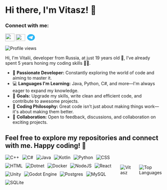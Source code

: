 # Hi there, I'm Vitasz! 👋

### Connect with me:
<span align="left">
<a href="https://vk.com/vitaliibogomia" target="blank"><img align="center" src="https://raw.githubusercontent.com/rahuldkjain/github-profile-readme-generator/master/src/images/icons/Social/vk.svg" alt="" height="25" width="30" /></a>
<a href="https://discordapp.com/users/vitasz" target="blank"><img align="center" src="https://raw.githubusercontent.com/rahuldkjain/github-profile-readme-generator/master/src/images/icons/Social/discord.svg" alt="" height="22" width="30" /></a>
<a href="https://t.me/l_vitas_l" target="blank"><img align="center" src="https://raw.githubusercontent.com/AliSawari/github-profile-readme-generator/master/src/images/icons/Social/telegram.svg" alt="" height="25" width="30" /></a>
<br/>

![Profile views](https://komarev.com/ghpvc/?username=Vitasz&style=flat-square)

Hi, I'm Vitalii, developer from Russia, at just 19 years old 👶, I’ve already spent 5 years honing my coding skills 🧑‍💻.
- 🚀 **Passionate Developer:** Constantly exploring the world of code and aiming to master it.
- 💻 **Languages I'm Learning:** Java, Python, C#, and more—I'm always eager to expand my knowledge.
- 🎯 **Goals:** Upgrade my skills, write clean and efficient code, and contribute to awesome projects.
- 🔧 **Coding Philosophy:** Great code isn’t just about making things work—it's about making them better.
- 🤝 **Collaboration:** Open to feedback, discussions, and collaboration on exciting projects.

## Feel free to explore my repositories and connect with me. Happy coding! 🎉
<div style="display: flex; flex-direction: row; justify-content: center; align-items: center; gap: 20px;">
  <div style="display: flex; flex-wrap: wrap; gap: 10px; max-width: 600px;">
    <img src="https://img.shields.io/badge/C++-%2300599C.svg?logo=c%2B%2B&logoColor=white" alt="C++" />
    <img src="https://img.shields.io/badge/C%23-%23239120.svg?logo=cshrp&logoColor=white" alt="C#" />
    <img src="https://img.shields.io/badge/Java-%23ED8B00.svg?logo=openjdk&logoColor=white" alt="Java" />
    <img src="https://img.shields.io/badge/Kotlin-%237F52FF.svg?logo=kotlin&logoColor=white" alt="Kotlin" />
    <img src="https://img.shields.io/badge/Python-3776AB?logo=python&logoColor=fff" alt="Python" />
    <img src="https://img.shields.io/badge/CSS-1572B6?logo=css3&logoColor=fff" alt="CSS" />
    <img src="https://img.shields.io/badge/HTML-%23E34F26.svg?logo=html5&logoColor=white" alt="HTML" />
    <img src="https://img.shields.io/badge/.NET-512BD4?logo=dotnet&logoColor=fff" alt="Dotnet" />
    <img src="https://img.shields.io/badge/Docker-2496ED?logo=docker&logoColor=fff" alt="Docker" />
    <img src="https://img.shields.io/badge/Node.js-6DA55F?logo=node.js&logoColor=white" alt="NodeJS" />
    <img src="https://img.shields.io/badge/React-%2320232a.svg?logo=react&logoColor=%2361DAFB" alt="React" />
    <img src="https://img.shields.io/badge/Unity-%23000000.svg?logo=unity&logoColor=white" alt="Unity" />
    <img src="https://img.shields.io/badge/Godot-%23FFFFFF.svg?logo=godot-engine" alt="Godot Engine" />
    <img src="https://img.shields.io/badge/Postgres-%23316192.svg?logo=postgresql&logoColor=white" alt="Postgres" />
    <img src="https://img.shields.io/badge/MySQL-4479A1?logo=mysql&logoColor=fff" alt="MySQL" />
    <img src="https://img.shields.io/badge/SQLite-%2307405e.svg?logo=sqlite&logoColor=white" alt="SQLite" />
  </div>
  <div>
    <img src="https://github-readme-stats.vercel.app/api?username=Vitasz&show_icons=true&theme=gotham" alt="Vitasz" />
  </div>
  <div>
    <img src="https://github-readme-stats.vercel.app/api/top-langs/?username=vitasz&layout=compact" alt="Top Languages" />
  </div>
</div>


